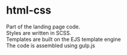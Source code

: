 # html-css
Part of the landing page code.<br>
Styles are written in SCSS.<br>
Templates are built on the EJS template engine<br>
The code is assembled using gulp.js
